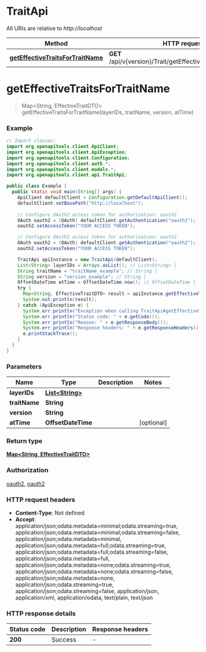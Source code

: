 # TraitApi

All URIs are relative to *http://localhost*

Method | HTTP request | Description
------------- | ------------- | -------------
[**getEffectiveTraitsForTraitName**](TraitApi.md#getEffectiveTraitsForTraitName) | **GET** /api/v{version}/Trait/getEffectiveTraitsForTraitName | 


<a name="getEffectiveTraitsForTraitName"></a>
# **getEffectiveTraitsForTraitName**
> Map&lt;String, EffectiveTraitDTO&gt; getEffectiveTraitsForTraitName(layerIDs, traitName, version, atTime)



### Example
```java
// Import classes:
import org.openapitools.client.ApiClient;
import org.openapitools.client.ApiException;
import org.openapitools.client.Configuration;
import org.openapitools.client.auth.*;
import org.openapitools.client.models.*;
import org.openapitools.client.api.TraitApi;

public class Example {
  public static void main(String[] args) {
    ApiClient defaultClient = Configuration.getDefaultApiClient();
    defaultClient.setBasePath("http://localhost");
    
    // Configure OAuth2 access token for authorization: oauth2
    OAuth oauth2 = (OAuth) defaultClient.getAuthentication("oauth2");
    oauth2.setAccessToken("YOUR ACCESS TOKEN");

    // Configure OAuth2 access token for authorization: oauth2
    OAuth oauth2 = (OAuth) defaultClient.getAuthentication("oauth2");
    oauth2.setAccessToken("YOUR ACCESS TOKEN");

    TraitApi apiInstance = new TraitApi(defaultClient);
    List<String> layerIDs = Arrays.asList(); // List<String> | 
    String traitName = "traitName_example"; // String | 
    String version = "version_example"; // String | 
    OffsetDateTime atTime = OffsetDateTime.now(); // OffsetDateTime | 
    try {
      Map<String, EffectiveTraitDTO> result = apiInstance.getEffectiveTraitsForTraitName(layerIDs, traitName, version, atTime);
      System.out.println(result);
    } catch (ApiException e) {
      System.err.println("Exception when calling TraitApi#getEffectiveTraitsForTraitName");
      System.err.println("Status code: " + e.getCode());
      System.err.println("Reason: " + e.getResponseBody());
      System.err.println("Response headers: " + e.getResponseHeaders());
      e.printStackTrace();
    }
  }
}
```

### Parameters

Name | Type | Description  | Notes
------------- | ------------- | ------------- | -------------
 **layerIDs** | [**List&lt;String&gt;**](String.md)|  |
 **traitName** | **String**|  |
 **version** | **String**|  |
 **atTime** | **OffsetDateTime**|  | [optional]

### Return type

[**Map&lt;String, EffectiveTraitDTO&gt;**](EffectiveTraitDTO.md)

### Authorization

[oauth2](../README.md#oauth2), [oauth2](../README.md#oauth2)

### HTTP request headers

 - **Content-Type**: Not defined
 - **Accept**: application/json;odata.metadata=minimal;odata.streaming=true, application/json;odata.metadata=minimal;odata.streaming=false, application/json;odata.metadata=minimal, application/json;odata.metadata=full;odata.streaming=true, application/json;odata.metadata=full;odata.streaming=false, application/json;odata.metadata=full, application/json;odata.metadata=none;odata.streaming=true, application/json;odata.metadata=none;odata.streaming=false, application/json;odata.metadata=none, application/json;odata.streaming=true, application/json;odata.streaming=false, application/json, application/xml, application/odata, text/plain, text/json

### HTTP response details
| Status code | Description | Response headers |
|-------------|-------------|------------------|
**200** | Success |  -  |

